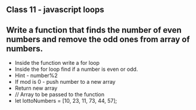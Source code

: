 ## Class 11 - javascript loops

## Write a function that finds the number of even numbers and remove the odd ones from array of numbers.


- Inside the function write a for loop
- Inside the for loop find if a number is even or odd.
- Hint - number%2
- If mod is 0 - push number to a new array
- Return new array
- // Array to be passed to the function
- let lottoNumbers = [10, 23, 11, 73, 44, 57];
